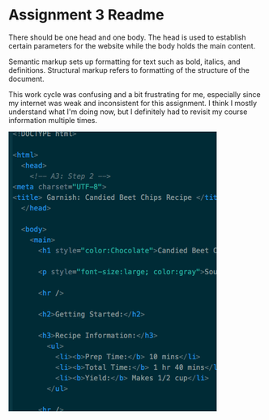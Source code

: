 # Assignment 3 Readme
There should be one head and one body. The head is used to establish certain parameters for the website while the body holds the main content.

Semantic markup sets up formatting for text such as bold, italics, and definitions. Structural markup refers to formatting of the structure of the document.

This work cycle was confusing and a bit frustrating for me, especially since my internet was weak and inconsistent for this assignment. I think I mostly understand what I'm doing now, but I definitely had to revisit my course information multiple times.

![image](images/screenshot.png)
